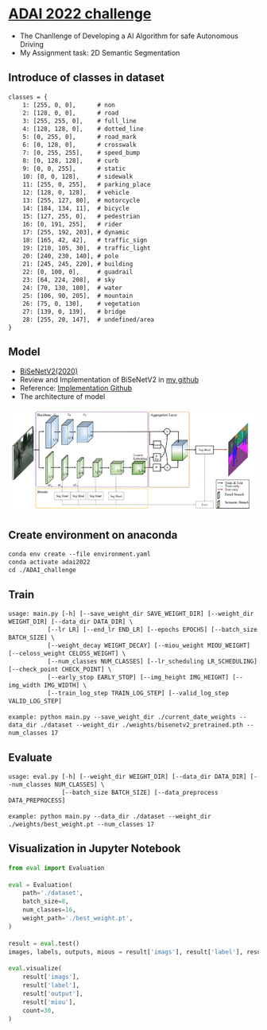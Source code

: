 # [ADAI 2022 challenge](https://adai2022.com/)  
- The Chanllenge of Developing a AI Algorithm for safe Autonomous Driving   
- My Assignment task: 2D Semantic Segmentation    

## Introduce of classes in dataset  
```
classes = {
    1: [255, 0, 0],      # non
    2: [128, 0, 0],      # road
    3: [255, 255, 0],    # full_line
    4: [128, 128, 0],    # dotted_line
    5: [0, 255, 0],      # road_mark
    6: [0, 128, 0],      # crosswalk
    7: [0, 255, 255],    # speed_bump
    8: [0, 128, 128],    # curb
    9: [0, 0, 255],      # static
    10: [0, 0, 128],     # sidewalk
    11: [255, 0, 255],   # parking_place
    12: [128, 0, 128],   # vehicle
    13: [255, 127, 80],  # motorcycle
    14: [184, 134, 11],  # bicycle
    15: [127, 255, 0],   # pedestrian
    16: [0, 191, 255],   # rider
    17: [255, 192, 203], # dynamic
    18: [165, 42, 42],   # traffic_sign
    19: [210, 105, 30],  # traffic_light
    20: [240, 230, 140], # pole
    21: [245, 245, 220], # building
    22: [0, 100, 0],     # guadrail
    23: [64, 224, 208],  # sky
    24: [70, 130, 180],  # water
    25: [106, 90, 205],  # mountain
    26: [75, 0, 130],    # vegetation
    27: [139, 0, 139],   # bridge
    28: [255, 20, 147],  # undefined/area
}
```  

## Model  
- [BiSeNetV2(2020)](https://arxiv.org/abs/2004.02147)  
- Review and Implementation of BiSeNetV2 in [my github](https://github.com/Sangh0/Segmentation/tree/main/BiSeNetV2)
- Reference: [Implementation Github](https://github.com/CoinCheung/BiSeNet)  
- The architecture of model  
<img src = "https://github.com/Sangh0/Segmentation/blob/main/BiSeNetV2/figure/figure3.JPG?raw=true">  

## Create environment on anaconda  
```
conda env create --file environment.yaml
conda activate adai2022
cd ./ADAI_challenge
```

## Train
```
usage: main.py [-h] [--save_weight_dir SAVE_WEIGHT_DIR] [--weight_dir WEIGHT_DIR] [--data_dir DATA_DIR] \ 
	       [--lr LR] [--end_lr END_LR] [--epochs EPOCHS] [--batch_size BATCH_SIZE] \
	       [--weight_decay WEIGHT_DECAY] [--miou_weight MIOU_WEIGHT] [--celoss_weight CELOSS_WEIGHT] \
	       [--num_classes NUM_CLASSES] [--lr_scheduling LR_SCHEDULING] [--check_point CHECK_POINT] \
	       [--early_stop EARLY_STOP] [--img_height IMG_HEIGHT] [--img_width IMG_WIDTH] \
	       [--train_log_step TRAIN_LOG_STEP] [--valid_log_step VALID_LOG_STEP]

example: python main.py --save_weight_dir ./current_date_weights --data_dir ./dataset --weight_dir ./weights/bisenetv2_pretrained.pth --num_classes 17
```

## Evaluate  
```
usage: eval.py [-h] [--weight_dir WEIGHT_DIR] [--data_dir DATA_DIR] [--num_classes NUM_CLASSES] \
               [--batch_size BATCH_SIZE] [--data_preprocess DATA_PREPROCESS]

example: python main.py --data_dir ./dataset --weight_dir ./weights/best_weight.pt --num_classes 17
```

## Visualization in Jupyter Notebook  
```python
from eval import Evaluation

eval = Evaluation(
    path='./dataset',
    batch_size=8,
    num_classes=16,
    weight_path='./best_weight.pt',
)

result = eval.test()
images, labels, outputs, mious = result['imags'], result['label'], result['output'], result['miou']

eval.visualize(
    result['imags'],
    result['label'],
    result['output'],
    result['miou'],
    count=30,
)
```
